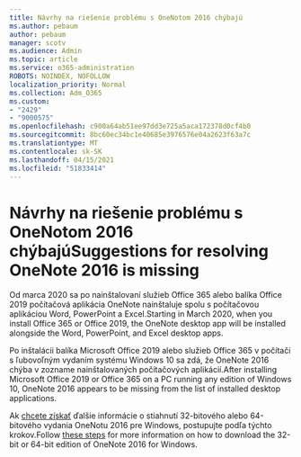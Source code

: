 ```yaml
---
title: Návrhy na riešenie problému s OneNotom 2016 chýbajú
ms.author: pebaum
author: pebaum
manager: scotv
ms.audience: Admin
ms.topic: article
ms.service: o365-administration
ROBOTS: NOINDEX, NOFOLLOW
localization_priority: Normal
ms.collection: Adm_O365
ms.custom:
- "2429"
- "9000575"
ms.openlocfilehash: c900a64ab51ee97dd3e725a5aca172378d0cf4b0
ms.sourcegitcommit: 8bc60ec34bc1e40685e3976576e04a2623f63a7c
ms.translationtype: MT
ms.contentlocale: sk-SK
ms.lasthandoff: 04/15/2021
ms.locfileid: "51833414"
---
```

# <a name="suggestions-for-resolving-onenote-2016-is-missing"></a><span data-ttu-id="ac077-102">Návrhy na riešenie problému s OneNotom 2016 chýbajú</span><span class="sxs-lookup"><span data-stu-id="ac077-102">Suggestions for resolving OneNote 2016 is missing</span></span>

<span data-ttu-id="ac077-103">Od marca 2020 sa po nainštalovaní služieb Office 365 alebo balíka Office 2019 počítačová aplikácia OneNote nainštaluje spolu s počítačovou aplikáciou Word, PowerPoint a Excel.</span><span class="sxs-lookup"><span data-stu-id="ac077-103">Starting in March 2020, when you install Office 365 or Office 2019, the OneNote desktop app will be installed alongside the Word, PowerPoint, and Excel desktop apps.</span></span>

<span data-ttu-id="ac077-104">Po inštalácii balíka Microsoft Office 2019 alebo služieb Office 365 v počítači s ľubovoľným vydaním systému Windows 10 sa zdá, že OneNote 2016 chýba v zozname nainštalovaných počítačových aplikácií.</span><span class="sxs-lookup"><span data-stu-id="ac077-104">After installing Microsoft Office 2019 or Office 365 on a PC running any edition of Windows 10, OneNote 2016 appears to be missing from the list of installed desktop applications.</span></span>

<span data-ttu-id="ac077-105">Ak [chcete získať](https://support.office.com/article/OneNote-2016-is-missing-after-installing-Office-2019-or-Office-365-1844ba87-7248-4bd8-a735-66a52f98e6e5) ďalšie informácie o stiahnutí 32-bitového alebo 64-bitového vydania OneNotu 2016 pre Windows, postupujte podľa týchto krokov.</span><span class="sxs-lookup"><span data-stu-id="ac077-105">Follow [these steps](https://support.office.com/article/OneNote-2016-is-missing-after-installing-Office-2019-or-Office-365-1844ba87-7248-4bd8-a735-66a52f98e6e5) for more information on how to download the 32-bit or 64-bit edition of OneNote 2016 for Windows.</span></span>
